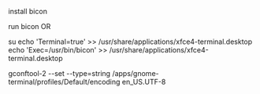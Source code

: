 install bicon

run bicon
OR

su
echo 'Terminal=true' >> /usr/share/applications/xfce4-terminal.desktop
echo 'Exec=/usr/bin/bicon' >> /usr/share/applications/xfce4-terminal.desktop

gconftool-2 --set --type=string /apps/gnome-terminal/profiles/Default/encoding en_US.UTF-8


